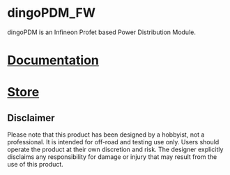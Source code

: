# dingoPDM_FW

dingoPDM is an Infineon Profet based Power Distribution Module. 

# [**Documentation**](https://corygrant.github.io/dingoPDM/)

# [**Store**](https://dingo-electronics.square.site/product/dingopdm/1)

## Disclaimer
Please note that this product has been designed by a hobbyist, not a professional. It is intended for off-road and testing use only. Users should operate the product at their own discretion and risk. The designer explicitly disclaims any responsibility for damage or injury that may result from the use of this product.